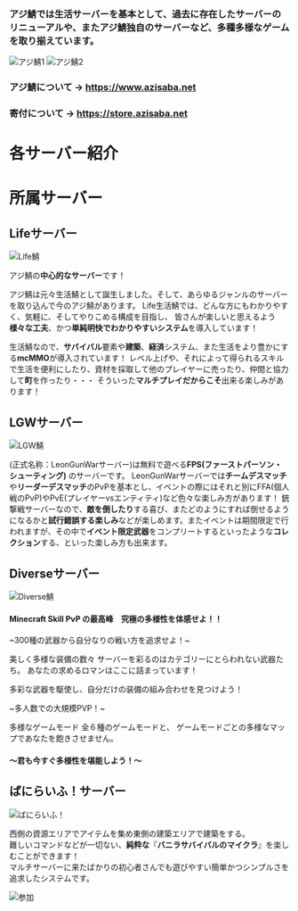 ### アジ鯖では**生活サーバー**を**基本**として、**過去に存在したサーバーのリニューアル**や、また**アジ鯖独自のサーバー**など、**多種多様**なゲームを取り揃えています。
![アジ鯖1](https://i.azisaba.net/votesites/azisaba_srvs2021-1.png)
![アジ鯖2](https://i.azisaba.net/votesites/azisaba_srvs2021-2.png)

### アジ鯖について → <https://www.azisaba.net>
### 寄付について → <https://store.azisaba.net>

# 各サーバー紹介

# 所属サーバー
## Lifeサーバー

![Life鯖](https://i.azisaba.net/votesites/banner_life-1.png)
 
アジ鯖の**中心的なサーバー**です！

アジ鯖は元々生活鯖として誕生しました。そして、あらゆるジャンルのサーバーを取り込んで今のアジ鯖があります。
Life生活鯖では、どんな方にもわかりやすく、気軽に、そしてやりこめる構成を目指し、
皆さんが楽しいと思えるよう**様々な工夫**、かつ**単純明快でわかりやすいシステム**を導入しています！

生活鯖なので、**サバイバル**要素や**建築**、**経済**システム、また生活をより豊かにする**mcMMO**が導入されています！
レベル上げや、それによって得られるスキルで生活を便利にしたり、資材を採取して他のプレイヤーに売ったり、仲間と協力して**町**を作ったり・・・
そういった**マルチプレイだからこそ**出来る楽しみがあります！
 

## LGWサーバー

![LGW鯖](https://i.azisaba.net/votesites/banner_lgw-2.png)
 
(正式名称：LeonGunWarサーバー)は無料で遊べる**FPS(ファーストパーソン・シューティング)** のサーバーです。
LeonGunWarサーバーでは**チームデスマッチ**や**リーダーデスマッチ**のPvPを基本とし、イベントの際にはそれと別にFFA(個人戦のPvP)やPvE(プレイヤーvsエンティティ)など色々な楽しみ方があります！
銃撃戦サーバーなので、**敵を倒したり**する喜び、またどのようにすれば倒せるようになるかと**試行錯誤する楽しみ**などが楽しめます。またイベントは期間限定で行われますが、その中で**イベント限定武器**をコンプリートするといったような**コレクション**する、といった楽しみ方も出来ます。


## Diverseサーバー

![Diverse鯖](https://i.azisaba.net/votesites/banner_diverse-1.png)

#### Minecraft Skill PvP の最高峰　究極の多様性を体感せよ！！
~300種の武器から自分なりの戦い方を追求せよ！~

 美しく多様な装備の数々
 サーバーを彩るのはカテゴリーにとらわれない武器たち。
 あなたの求めるロマンはここに詰まっています！

 多彩な武器を駆使し、自分だけの装備の組み合わせを見つけよう！

~多人数での大規模PVP！~

多様なゲームモード
全６種のゲームモードと、
ゲームモードごとの多様なマップであなたを飽きさせません。

####  ～君も今すぐ多様性を堪能しよう！～


## ばにらいふ！サーバー

![ばにらいふ！](https://pbs.twimg.com/profile_banners/1488145853554769922/1650767368/1500x500)  

西側の資源エリアでアイテムを集め東側の建築エリアで建築をする。  
難しいコマンドなどが一切ない、**純粋な**『**バニラサバイバルのマイクラ**』を楽しむことができます！  
マルチサーバーに来たばかりの初心者さんでも遊びやすい簡単かつシンプルさを追求したシステムです。  


![参加](https://i.azisaba.net/votesites/direct-connect.png)
